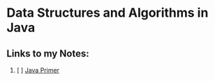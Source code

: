 # Data Structures and Algorithms in Java

## Links to my Notes:
1. [ ] [Java Primer](./notes/chapter1)
